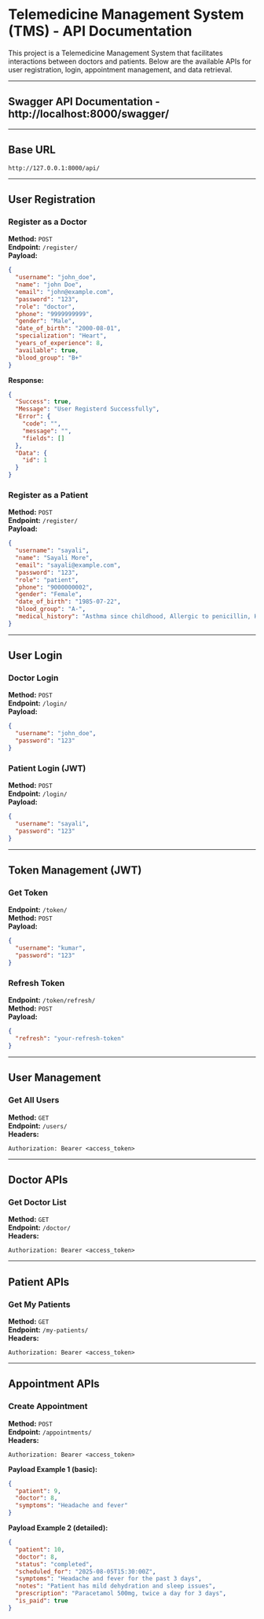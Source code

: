 ﻿
# Telemedicine Management System (TMS) - API Documentation

This project is a Telemedicine Management System that facilitates interactions between doctors and patients. Below are the available APIs for user registration, login, appointment management, and data retrieval.

---
## Swagger API Documentation - http://localhost:8000/swagger/
---

## Base URL

```
http://127.0.0.1:8000/api/
```

---

## User Registration

### Register as a Doctor

**Method:** `POST`  
**Endpoint:** `/register/`  
**Payload:**
```json
{
  "username": "john_doe",
  "name": "john Doe",
  "email": "john@example.com",
  "password": "123",
  "role": "doctor",
  "phone": "9999999999",
  "gender": "Male",
  "date_of_birth": "2000-08-01",
  "specialization": "Heart",
  "years_of_experience": 8,
  "available": true,
  "blood_group": "B+"
}
```

**Response:**
```json
{
  "Success": true,
  "Message": "User Registerd Successfully",
  "Error": {
    "code": "",
    "message": "",
    "fields": []
  },
  "Data": {
    "id": 1
  }
}
```

### Register as a Patient

**Method:** `POST`  
**Endpoint:** `/register/`  
**Payload:**
```json
{
  "username": "sayali",
  "name": "Sayali More",
  "email": "sayali@example.com",
  "password": "123",
  "role": "patient",
  "phone": "9000000002",
  "gender": "Female",
  "date_of_birth": "1985-07-22",
  "blood_group": "A-",
  "medical_history": "Asthma since childhood, Allergic to penicillin, Had COVID-19 in 2021 with mild symptoms"
}
```

---

## User Login

### Doctor Login

**Method:** `POST`  
**Endpoint:** `/login/`  
**Payload:**
```json
{
  "username": "john_doe",
  "password": "123"
}
```

### Patient Login (JWT)

**Method:** `POST`  
**Endpoint:** `/login/`  
**Payload:**
```json
{
  "username": "sayali",
  "password": "123"
}
```

---

## Token Management (JWT)

### Get Token

**Endpoint:** `/token/`  
**Method:** `POST`  
**Payload:**
```json
{
  "username": "kumar",
  "password": "123"
}
```

### Refresh Token

**Endpoint:** `/token/refresh/`  
**Method:** `POST`  
**Payload:**
```json
{
  "refresh": "your-refresh-token"
}
```

---

## User Management

### Get All Users

**Method:** `GET`  
**Endpoint:** `/users/`  
**Headers:**
```
Authorization: Bearer <access_token>
```

---

## Doctor APIs

### Get Doctor List

**Method:** `GET`  
**Endpoint:** `/doctor/`  
**Headers:**
```
Authorization: Bearer <access_token>
```

---

## Patient APIs

### Get My Patients

**Method:** `GET`  
**Endpoint:** `/my-patients/`  
**Headers:**
```
Authorization: Bearer <access_token>
```

---

## Appointment APIs

### Create Appointment

**Method:** `POST`  
**Endpoint:** `/appointments/`  
**Headers:**
```
Authorization: Bearer <access_token>
```

**Payload Example 1 (basic):**
```json
{
  "patient": 9,
  "doctor": 8,
  "symptoms": "Headache and fever"
}
```

**Payload Example 2 (detailed):**
```json
{
  "patient": 10,
  "doctor": 8,
  "status": "completed",
  "scheduled_for": "2025-08-05T15:30:00Z",
  "symptoms": "Headache and fever for the past 3 days",
  "notes": "Patient has mild dehydration and sleep issues",
  "prescription": "Paracetamol 500mg, twice a day for 3 days",
  "is_paid": true
}
```

